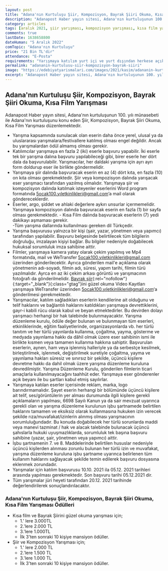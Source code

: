 ```yaml
---
layout: post
title: "Adana'nın Kurtuluşu Şiir, Kompozisyon, Bayrak Şiiri Okuma, Kısa Film Yarışması"
description: "Adanapost Haber yayın sitesi, Adana'nın kurtuluşunun 100. yılı münasebeti ile Adana'nın kurtuluşunu konu eden Şiir, Kompozisyon, Bayrak Şiiri Okuma, Kısa Film Yarışması düzenlemektedir."
category: articles
tags: [aralık 2021, şiir yarışması, kompozisyon yarışması, kısa film yarışması, şiir okuma yarışması, genel]
comments: true
lastDate: 1638658800
dateHuman: "5 Aralık 2022"
comTopic: "Adana'nın Kurtuluşu"
price: "21 Bin TL'dir"
attendance: "E-Posta"
requirements: "Yarışmaya katılım yurt içi ve yurt dışından herkese açıktır."
permalink: "adananin-kurtulusu-siir-kompozisyon-bayrak-siiri"
image: "https://edebiyatyarismalari.com/images/2021/kasim/adananin-kurtulusu-siir-kompozisyon-bayrak-siiri.jpg"
excerpt: "Adanapost Haber yayın sitesi, Adana'nın kurtuluşunun 100. yılı münasebeti ile Adana'nın kurtuluşunu konu eden Şiir, Kompozisyon, Bayrak Şiiri Okuma, Kısa Film Yarışması düzenlemektedir."
---
```


## Adana'nın Kurtuluşu Şiir, Kompozisyon, Bayrak Şiiri Okuma, Kısa Film Yarışması
Adanapost Haber yayın sitesi, Adana'nın kurtuluşunun 100. yılı münasebeti ile Adana'nın kurtuluşunu konu eden Şiir, Kompozisyon, Bayrak Şiiri Okuma, Kısa Film Yarışması düzenlemektedir.  

- Yarışma kapsamında sunulacak olan eserin daha önce yerel, ulusal ya da uluslararası yarışmalara/festivallere katılmış olması engel değildir. Ancak bu yarışmalardan ödül almamış olması gerekir.
- Katılımcılar yarışmaya en fazla 2 (iki) eserle başvuru yapabilir. İki eserle tek bir yarışma dalına başvuru yapılabileceği gibi, birer eserle her dört dala da başvurulabilir. Yarışmacılar, her daldaki yarışma için ayrı ayrı form doldurup eser ile birlikte göndermelidir. 
- Yarışmaya şiir dalında başvuracak eserin en az (4) dört kıta, en fazla (10) on kıta olması gerekmektedir. Şiir veya kompozisyon dalında yarışacak eser yarışmacı tarafından yazılmış olmalıdır. Yarışmaya şiir ve kompozisyon dalında katılmak isteyenler eserlerini Word program formatında 5ocak100.yıletkinlikleri@gmail.com’a mail olarak göndereceklerdir.
- Eserler, argo, şiddet ve ahlaki değerlere aykırı unsurlar içermemelidir. Yarışmaya kompozisyon dalında başvuracak eserin en fazla (1) bir sayfa olması gerekmektedir. - Kısa Film dalında başvuracak eserlerin (7) yedi dakikayı aşmaması gerekir.  
 -Tüm yarışma dallarında kullanılması gereken dil Türkçedir.
- Yarışma başvurusu yalnızca bir kişi (şair, yazar, yönetmen veya yapımcı) tarafından yapılabilir. Başvuru belgesinde belirtilecek tüm bilgilerin doğruluğu, imzalayan kişiyi bağlar. Bu bilgiler nedeniyle doğabilecek hukuksal sorumluluk imza sahibine aittir.
- Filmler, yarışmaya kamera yatay olarak çekim yapılmış ve Mp4 formatında, mail ve WeTransfer 5ocak100.yıletkinlikleri@gmail.com üzerinden gönderilecektir. Ayrıca gönderilen mail'e açıklama olarak yönetmenin adı-soyadı, filmin adı, süresi, yapım tarihi, filmin türü yazılmalıdır. Ayrca en az iki çekim arkası görüntü ve yarışmacının fotoğrafı da gönderilmelidir. [Bayrak şiir](https://edebiyatyarismalari.com/bayrak-siiri/){:rel="nofollow"}{:target="_blank"}{:class="gtag"}ini güzel okuma Video Kayıtları yarışmaya WeTransfer üzerinden 5ocak100.yıletkinlikleri@gmail.com‘a gönderilmesi gerekmektedir.
- Yarışmacılar, katılım sağladıkları eserlerin kendilerine ait olduğunu ve telif haklarını ve bağlantılı haklarını katıldıkları yarışmaya devrettiklerini, gayr-i kabili rücu olarak kabul ve beyan etmektedirler. Bu devirden dolayı yarışmacı herhangi bir hak talebinde bulunmayacaktır. Yarışma düzenleme kurulu, ödüle değer bulunan ve bulunmayan tüm eserleri, etkinliklerinde, eğitim faaliyetlerinde, organizasyonlarda vb. her türlü tanıtım ve her türlü yayınlarda kullanma, çoğaltma, yayma, gösterme ve medyada yayınlama hakkı da dâhil olmak üzere eser sahibinin ismi ile birlikte kısmen veya tamamen kullanma hakkına sahiptir. Başvurulan eserlerin, aynen, ham veya işlenmiş halleriyle ya da serbestçe kesilmek, birleştirilmek, işlenmek, değiştirilmek suretiyle çoğaltma, yayma ve yayınlama hakları süresiz ve sınırsız bir şekilde, üçüncü kişilere devretme hakkı da dahil olmak üzere yarışma düzenleme kuruluna devredilmiştir. Yarışma Düzenleme Kurulu, gönderilen filmlerin ticari amaçlarla kullanılmayacağını taahhüt eder. Yarışmaya eser gönderenler açık beyanı ile bu şartları kabul etmiş sayılırlar.
- Yarışmaya katılan eserler içerisinde reklam, marka, logo barındırmamalıdır. Şayet eserin  herhangi bir bölümünde üçüncü kişilere ait telif, ses/görüntülerin yer alması durumunda ilgili kişilere gerekli açıklamaların yapılması, 6698 Sayılı Kanun ya da sair mevzuat uyarınca gerekli olan ve yarışma düzenleme kurulunun işbu şartnamede belirtilen haklarını tamamen ve eksiksiz  olarak kullanmasına hukuken izin verecek şekilde rıza/muvafakat/izinlerin alınmış olması yarışmacının sorumluluğundadır. Bu konuda doğabilecek her türlü sorunlarda maddi veya manevi tazminat / hak ve alacak talebinde bulunacak üçüncü şahıslarla hukuki uyuşmazlıklarda, sorumluluk tek başına başvuru sahibine (yazar, şair, yönetmen veya yapımcı) aittir.
- İşbu şartnamenin 7. ve 8. Maddelerinde belirtilen hususlar nedeniyle üçüncü kişilerden alınması zorunlu bulunan her türlü izin ve muvafakat, yarışma düzenleme kuruluna işbu şartname uyarınca belirlenen tüm kullanım haklarını sağlayacak şekilde temin edilerek başvuru dosyasına eklenmek zorundadır.
- Yarışmalar için katılım başvurusu 10.10. 2021 ila 05.12. 2021 tarihleri arasında yapılması gerekmektedir. Son başvuru tarihi 05.12.2021 dir.
- Tüm yarışmalar jüri heyeti tarafından 20.12. 2021 tarihinde değerlendirilerek sonuçlandırılacaktır.

### Adana'nın Kurtuluşu Şiir, Kompozisyon, Bayrak Şiiri Okuma, Kısa Film Yarışması Ödülleri
- Kısa film ve Bayrak Şiirini güzel okuma yarışması için;
    - 1.' lere 3.000TL
    - 2.'lere 2.000 TL
    - 3.'lere 1.000TL
    - İlk 3'ten sonraki 10 kişiye mansiyon ödüller.
- Şiir ve Kompozisyon Yarışması için;
    - 1.' lere 2.000 TL
    - 2.'lere 1.500 TL
    - 3.'lere 1.000 TL
    - İlk 3'ten sonraki 10 kişiye mansiyon ödüller.